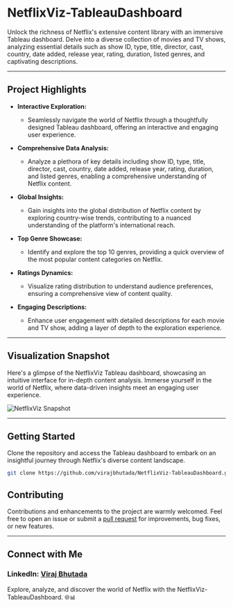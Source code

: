 # NetflixViz-TableauDashboard

Unlock the richness of Netflix's extensive content library with an immersive Tableau dashboard. Delve into a diverse collection of movies and TV shows, analyzing essential details such as show ID, type, title, director, cast, country, date added, release year, rating, duration, listed genres, and captivating descriptions.

---

## Project Highlights

- **Interactive Exploration:**
  - Seamlessly navigate the world of Netflix through a thoughtfully designed Tableau dashboard, offering an interactive and engaging user experience.

- **Comprehensive Data Analysis:**
  - Analyze a plethora of key details including show ID, type, title, director, cast, country, date added, release year, rating, duration, and listed genres, enabling a comprehensive understanding of Netflix 
    content.

- **Global Insights:**
  - Gain insights into the global distribution of Netflix content by exploring country-wise trends, contributing to a nuanced understanding of the platform's international reach.

- **Top Genre Showcase:**
  - Identify and explore the top 10 genres, providing a quick overview of the most popular content categories on Netflix.

- **Ratings Dynamics:**
  - Visualize rating distribution to understand audience preferences, ensuring a comprehensive view of content quality.

- **Engaging Descriptions:**
  - Enhance user engagement with detailed descriptions for each movie and TV show, adding a layer of depth to the exploration experience.

---

## Visualization Snapshot

Here's a glimpse of the NetflixViz Tableau dashboard, showcasing an intuitive interface for in-depth content analysis. Immerse yourself in the world of Netflix, where data-driven insights meet an engaging user experience.

![NetflixViz Snapshot](https://github.com/virajbhutada/NetflixViz-TableauDashboard/assets/143819712/849fdfbe-3e0a-4cc1-94dc-f1cefc86dd60)

---

## Getting Started

Clone the repository and access the Tableau dashboard to embark on an insightful journey through Netflix's diverse content landscape.

```bash
git clone https://github.com/virajbhutada/NetflixViz-TableauDashboard.git
```

## Contributing

Contributions and enhancements to the project are warmly welcomed. Feel free to open an issue or submit a [pull request](https://github.com/virajbhutada/NetflixViz-TableauDashboard/pulls) for improvements, bug fixes, or new features.

---

## Connect with Me

### LinkedIn: [Viraj Bhutada](https://www.linkedin.com/in/virajbhutada/)

Explore, analyze, and discover the world of Netflix with the NetflixViz-TableauDashboard. 🌐📊

